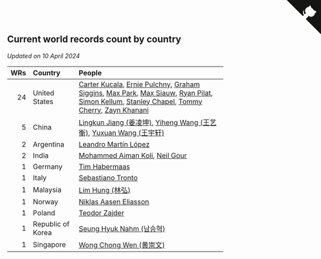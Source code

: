 ## Current world records count by country

*Updated on 10 April 2024*

| WRs | Country | People |
| ---: | :--- | :--- |
| 24 | United States | [Carter Kucala](https://www.worldcubeassociation.org/persons/2015KUCA01), [Ernie Pulchny](https://www.worldcubeassociation.org/persons/2010PULC01), [Graham Siggins](https://www.worldcubeassociation.org/persons/2016SIGG01), [Max Park](https://www.worldcubeassociation.org/persons/2012PARK03), [Max Siauw](https://www.worldcubeassociation.org/persons/2017SIAU02), [Ryan Pilat](https://www.worldcubeassociation.org/persons/2016PILA03), [Simon Kellum](https://www.worldcubeassociation.org/persons/2016KELL12), [Stanley Chapel](https://www.worldcubeassociation.org/persons/2016CHAP04), [Tommy Cherry](https://www.worldcubeassociation.org/persons/2015CHER07), [Zayn Khanani](https://www.worldcubeassociation.org/persons/2018KHAN28) |
| 5 | China | [Lingkun Jiang (姜凌坤)](https://www.worldcubeassociation.org/persons/2019JIAN54), [Yiheng Wang (王艺衡)](https://www.worldcubeassociation.org/persons/2019WANY36), [Yuxuan Wang (王宇轩)](https://www.worldcubeassociation.org/persons/2009WANG13) |
| 2 | Argentina | [Leandro Martín López](https://www.worldcubeassociation.org/persons/2018LOPE22) |
| 2 | India | [Mohammed Aiman Koli](https://www.worldcubeassociation.org/persons/2017KOLI01), [Neil Gour](https://www.worldcubeassociation.org/persons/2022GOUR01) |
| 1 | Germany | [Tim Habermaas](https://www.worldcubeassociation.org/persons/2007HABE01) |
| 1 | Italy | [Sebastiano Tronto](https://www.worldcubeassociation.org/persons/2011TRON02) |
| 1 | Malaysia | [Lim Hung (林弘)](https://www.worldcubeassociation.org/persons/2016HUNG08) |
| 1 | Norway | [Niklas Aasen Eliasson](https://www.worldcubeassociation.org/persons/2021ELIA01) |
| 1 | Poland | [Teodor Zajder](https://www.worldcubeassociation.org/persons/2021ZAJD03) |
| 1 | Republic of Korea | [Seung Hyuk Nahm (남승혁)](https://www.worldcubeassociation.org/persons/2013NAHM01) |
| 1 | Singapore | [Wong Chong Wen (黄崇文)](https://www.worldcubeassociation.org/persons/2014WENW01) |


<a href="https://github.com/jonatanklosko/wca_statistics" class="github-corner" aria-label="View source on Github"><svg width="80" height="80" viewBox="0 0 250 250" style="fill:#151513; color:#fff; position: absolute; top: 0; border: 0; right: 0;" aria-hidden="true"><path d="M0,0 L115,115 L130,115 L142,142 L250,250 L250,0 Z"></path><path d="M128.3,109.0 C113.8,99.7 119.0,89.6 119.0,89.6 C122.0,82.7 120.5,78.6 120.5,78.6 C119.2,72.0 123.4,76.3 123.4,76.3 C127.3,80.9 125.5,87.3 125.5,87.3 C122.9,97.6 130.6,101.9 134.4,103.2" fill="currentColor" style="transform-origin: 130px 106px;" class="octo-arm"></path><path d="M115.0,115.0 C114.9,115.1 118.7,116.5 119.8,115.4 L133.7,101.6 C136.9,99.2 139.9,98.4 142.2,98.6 C133.8,88.0 127.5,74.4 143.8,58.0 C148.5,53.4 154.0,51.2 159.7,51.0 C160.3,49.4 163.2,43.6 171.4,40.1 C171.4,40.1 176.1,42.5 178.8,56.2 C183.1,58.6 187.2,61.8 190.9,65.4 C194.5,69.0 197.7,73.2 200.1,77.6 C213.8,80.2 216.3,84.9 216.3,84.9 C212.7,93.1 206.9,96.0 205.4,96.6 C205.1,102.4 203.0,107.8 198.3,112.5 C181.9,128.9 168.3,122.5 157.7,114.1 C157.9,116.9 156.7,120.9 152.7,124.9 L141.0,136.5 C139.8,137.7 141.6,141.9 141.8,141.8 Z" fill="currentColor" class="octo-body"></path></svg></a><style>.github-corner:hover .octo-arm{animation:octocat-wave 560ms ease-in-out}@keyframes octocat-wave{0%,100%{transform:rotate(0)}20%,60%{transform:rotate(-25deg)}40%,80%{transform:rotate(10deg)}}@media (max-width:500px){.github-corner:hover .octo-arm{animation:none}.github-corner .octo-arm{animation:octocat-wave 560ms ease-in-out}}</style>
